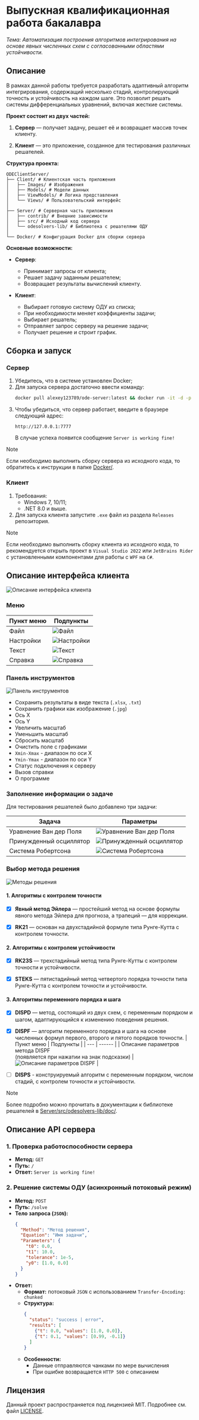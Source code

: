 # Выпускная квалификационная работа бакалавра

*Тема: Автоматизация построения алгоритмов интегрирования на основе явных численных схем с согласованными областями устойчивости.*

## Описание

В рамках данной работы требуется разработать адаптивный алгоритм интегрирования, содержащий несколько стадий, контролирующий точность и устойчивость на каждом шаге. Это позволит решать системы дифференциальных уравнений, включая жесткие системы.

**Проект состоит из двух частей:**

1. **Сервер** — получает задачу, решает её и возвращает массив точек клиенту.

2. **Клиент** — это приложение, созданное для тестирования различных решателей.

**Структура проекта:**

```
ODEClientServer/
├── Client/ # Клиентская часть приложения
│   ├── Images/ # Изображения
│   ├── Models/ # Модели данных
│   ├── ViewModels/ # Логика представления
│   └── Views/ # Пользовательский интерфейс
│
├── Server/ # Серверная часть приложения
│   ├── contrib/ # Внешние зависимости
│   ├── src/ # Исходный код сервера
│   └── odesolvers-lib/ # Библиотека с решателями ОДУ
│
└── Docker/ # Конфигурация Docker для сборки сервера
```

**Основные возможности:**

- **Сервер**:
  - Принимает запросы от клиента;
  - Решает задачу заданным решателем;
  - Возвращает результаты вычислений клиенту.

- **Клиент**:
  - Выбирает готовую систему ОДУ из списка;
  - При необходимости меняет коэффициенты задачи;
  - Выбирает решатель;
  - Отправляет запрос серверу на решение задачи;
  - Получает решение и строит график.

## Сборка и запуск

### Сервер

1. Убедитесь, что в системе установлен Docker;
2. Для запуска сервера достаточно ввести команду:
    ```bash
    docker pull alexey123789/ode-server:latest && docker run -it -d -p 7777:7777 --rm alexey123789/ode-server:latest
    ```
3. Чтобы убедиться, что сервер работает, введите в браузере следующий адрес:
    ```
    http://127.0.0.1:7777
    ```
    В случае успеха появится сообщение `Server is working fine!`

> [!NOTE]
> Если необходимо выполнить сборку сервера из исходного кода, то обратитесь к инструкции в папке [Docker/](Docker/).

### Клиент

1. Требования:
   - Windows 7, 10/11;
   - .NET 8.0 и выше.
2. Для запуска клиента запустите `.exe` файл из раздела `Releases` репозитория.

> [!NOTE]
> Если необходимо выполнить сборку клиента из исходного кода, то рекомендуется открыть проект в `Visual Studio 2022` или `JetBrains Rider` с установленными компонентами для работы с `WPF` на `C#`.

## Описание интерфейса клиента

![Описание интерфейса клиента](https://github.com/user-attachments/assets/1392fc30-0671-4b18-bfb0-b255b71406ff)

### Меню
   | Пункт меню | Подпункты |
   | ------ | ------ |
   | Файл | ![Файл](https://github.com/user-attachments/assets/b1057f58-8d93-4593-84f3-5419860ee16b) |
   | Настройки | ![Настройки](https://github.com/user-attachments/assets/53cfe64a-b236-4dbb-824d-ce24a166bf80) |
   | Текст | ![Текст](https://github.com/user-attachments/assets/881eb250-4a78-4ee8-b10a-98a5763a4482) |
   | Справка | ![Справка](https://github.com/user-attachments/assets/093a9dff-3dcc-45f7-aaa8-04a2f7722bf8) |
   
### Панель инструментов
   
   ![Панель инструментов](https://github.com/user-attachments/assets/902588fd-fd8b-427e-9279-151009d6684d)

   - Сохранить результаты в виде текста (`.xlsx`, `.txt`)
   - Сохранить графики как изображение (`.jpg`)
   - Ось X
   - Ось Y
   - Увеличить масштаб
   - Уменьшить масштаб
   - Сбросить масштаб
   - Очистить поле с графиками
   - `Xmin-Xmax` - диапазон по оси X
   - `Ymin-Ymax` - диапазон по оси Y
   - Статус подключения к серверу
   - Вызов справки
   - О программе

### Заполнение информации о задаче

  Для тестирования решателей было добавлено три задачи:

  | Задача | Параметры |
  | ------ | ------ |
  | Уравнение Ван дер Поля | ![Уравнение Ван дер Поля](https://github.com/user-attachments/assets/8f2530af-fbbf-4395-9253-c6e7ac6001c4) |
  | Принужденный осциллятор | ![Принужденный осциллятор](https://github.com/user-attachments/assets/3ad009ae-e36f-41b6-9471-8feeed11267f) |
  | Система Робертсона | ![Система Робертсона](https://github.com/user-attachments/assets/e7cd850c-b4aa-455d-8d67-a1389edb3e9f) |

### Выбор метода решения

![Методы решения](https://github.com/user-attachments/assets/8502bfa5-cdae-49da-9029-de4576ae2d29)

#### 1. Алгоритмы с контролем точности
- [x] **Явный метод Эйлера** — простейший метод на основе формулы явного метода Эйлера для прогноза, а трапеций — для коррекции.

- [x] **RK21** — основан на двухстадийной формуле типа Рунге-Кутта с контролем точности.

#### 2. Алгоритмы с контролем устойчивости
- [x] **RK23S** — трехстадийный метод типа Рунге-Кутты с контролем точности и устойчивости.

- [x] **STEKS** — пятистадийный метод четвертого порядка точности типа Рунге-Кутта с контролем точности и устойчивости.

#### 3. Алгоритмы переменного порядка и шага
- [x] **DISPD** — метод, состоящий из двух схем, с переменным порядком и шагом, адаптирующийся к изменению поведения решения.

- [x] **DISPF** — алгоритм переменного порядка и шага на основе численных формул первого, второго и пятого порядков точности.
   | Пункт меню | Подпункты |
   | --- | ------ |
   | Описание параметров метода DISPF</br>(появляется при нажатии на знак подсказки) | ![Описание параметров DISPF](https://github.com/user-attachments/assets/0d459cdd-d86a-401e-8164-aebbf26a734e) |

- [ ] **DISPS** - конструируемый алгоритм с переменным порядком, числом стадий, с контролем точности и устойчивости.

> [!NOTE]
> Более подробно можно прочитать в документации к библиотеке решателей в [Server/src/odesolvers-lib/doc/](Server/src/odesolvers-lib/doc/).

## Описание API сервера

### 1. Проверка работоспособности сервера
- **Метод:** `GET`
- **Путь:** `/`
- **Ответ:** `Server is working fine!`

### 2. Решение системы ОДУ (асинхронный потоковый режим)
- **Метод:** `POST`
- **Путь:** `/solve`
- **Тело запроса (`JSON`):**  
  ```json
  {
    "Method": "Метод решения",
    "Equation": "Имя задачи",
    "Parameters": {
      "t0": 0.0,
      "t1": 10.0,
      "tolerance": 1e-5,
      "y0": [1.0, 0.0]
    }
  }
  ```
- **Ответ:**
  - **Формат:** потоковый `JSON` с использованием `Transfer-Encoding: chunked`
  - **Структура:**  
    ```json
    {
      "status": "success | error",
      "results": [
        {"t": 0.0, "values": [1.0, 0.0]},
        {"t": 0.1, "values": [0.99, -0.1]}
      ]
    }
    ```
  - **Особенности:**
    - Данные отправляются чанками по мере вычисления
    - При ошибке возвращается `HTTP 500` с описанием

## Лицензия

Данный проект распространяется под лицензией MIT. Подробнее см. файл [LICENSE](LICENSE).
